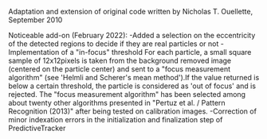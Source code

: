 Adaptation and extension of original code written by Nicholas T. Ouellette, September 2010

Noticeable add-on (February 2022): 
-Added a selection on the eccentricity of the detected regions to decide if they are real particles or not
-Implementation of a "in-focus" threshold 
  For each particle, a small square sample of 12x12pixels is taken from the background removed image  
  (centered on the particle center) and sent to a "focus measurement algorithm" (see 'Helmli and Scherer's 
  mean method').If the value returned is below a certain threshold, the particle is considered as 'out of focus' and 
  is rejected. The "focus measurement algorithm" has been selected among about twenty other algorithms presented in
  "Pertuz et al. / Pattern Recognition (2013)" after being tested on calibration images.
-Correction of  minor indexation errors in the initialization and finalization step of PredictiveTracker
